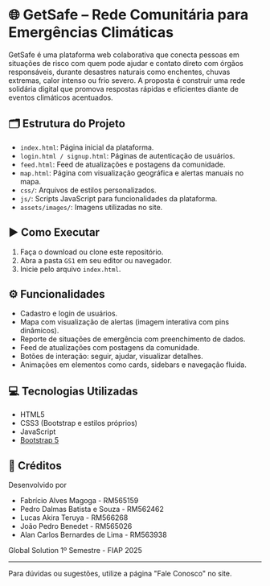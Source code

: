 # 🌐 GetSafe – Rede Comunitária para Emergências Climáticas

GetSafe é uma plataforma web colaborativa que conecta pessoas em situações de risco com quem pode ajudar e contato direto com órgãos responsáveis, durante desastres naturais como enchentes, chuvas extremas, calor intenso ou frio severo. A proposta é construir uma rede solidária digital que promova respostas rápidas e eficientes diante de eventos climáticos acentuados.

## 🗂️ Estrutura do Projeto

- `index.html`: Página inicial da plataforma.
- `login.html / signup.html`: Páginas de autenticação de usuários.
- `feed.html`: Feed de atualizações e postagens da comunidade.
- `map.html`: Página com visualização geográfica e alertas manuais no mapa.
- `css/`: Arquivos de estilos personalizados.
- `js/`: Scripts JavaScript para funcionalidades da plataforma.
- `assets/images/`: Imagens utilizadas no site.

## ▶️ Como Executar

1. Faça o download ou clone este repositório.
2. Abra a pasta `GS1` em seu editor ou navegador.
3. Inicie pelo arquivo `index.html`.

## ⚙️ Funcionalidades

- Cadastro e login de usuários.
- Mapa com visualização de alertas (imagem interativa com pins dinâmicos).
- Reporte de situações de emergência com preenchimento de dados.
- Feed de atualizações com postagens da comunidade.
- Botões de interação: seguir, ajudar, visualizar detalhes.
- Animações em elementos como cards, sidebars e navegação fluida.

## 💻 Tecnologias Utilizadas

- HTML5
- CSS3 (Bootstrap e estilos próprios)
- JavaScript
- [Bootstrap 5](https://getbootstrap.com/)

## 👥 Créditos

Desenvolvido por
- Fabrício Alves Magoga - RM565159
- Pedro Dalmas Batista e Souza - RM562462
- Lucas Akira Teruya - RM566268
- João Pedro Benedet - RM565026
- Alan Carlos Bernardes de Lima - RM563938

Global Solution 1º Semestre - FIAP 2025

---

Para dúvidas ou sugestões, utilize a página "Fale Conosco" no site.
